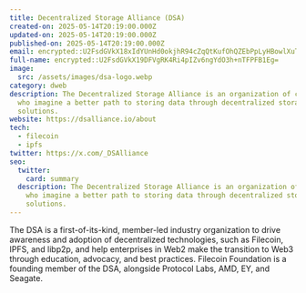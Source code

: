 ```yaml
---
title: Decentralized Storage Alliance (DSA)
created-on: 2025-05-14T20:19:00.000Z
updated-on: 2025-05-14T20:19:00.000Z
published-on: 2025-05-14T20:19:00.000Z
email: encrypted::U2FsdGVkX18xIdYUnHd0okjhR94cZqQtKufOhQZEbPpLyHBowlXuTK7iqkHBhIDw
full-name: encrypted::U2FsdGVkX19DFVgRK4Ri4pIZv6ngYdO3h+nTFPFB1Eg=
image:
  src: /assets/images/dsa-logo.webp
category: dweb
description: The Decentralized Storage Alliance is an organization of companies
  who imagine a better path to storing data through decentralized storage
  solutions.
website: https://dsalliance.io/about
tech:
  - filecoin
  - ipfs
twitter: https://x.com/_DSAlliance
seo:
  twitter:
    card: summary
  description: The Decentralized Storage Alliance is an organization of companies
    who imagine a better path to storing data through decentralized storage
    solutions.
---
```

The DSA is a first-of-its-kind, member-led industry organization to drive awareness and adoption of decentralized technologies, such as Filecoin, IPFS, and libp2p, and help enterprises in Web2 make the transition to Web3 through education, advocacy, and best practices. Filecoin Foundation is a founding member of the DSA, alongside Protocol Labs, AMD, EY, and Seagate.
